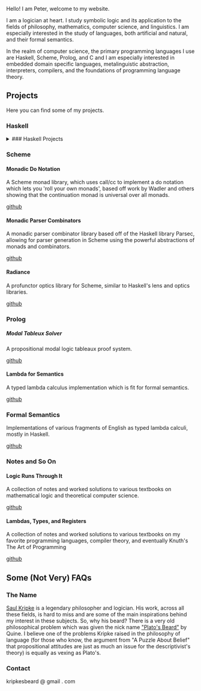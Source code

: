 Hello! I am Peter, welcome to my website.

I am a logician at heart. I study symbolic logic and its application to the fields of philosophy, mathematics, computer science, and linguistics. I am especially interested in the study of languages, both artificial and natural, and their formal semantics. 

In the realm of computer science, the primary programming languages I use are Haskell, Scheme, Prolog, and C and I am especially interested in embedded domain specific languages, metalinguistic abstraction, interpreters, compilers, and the foundations of programming language theory.



## Projects

Here you can find some of my projects.


### Haskell


<details>
  <summary>### Haskell Projects</summary>

#### Lambda

A website hosting a series of lambda calculus interpreters written in Haskell compiled into WebAssembly for fast interpretation. 

[github](https://github.com/KripkesBeard/lambda.io)

#### Scheme Compiler

A fully compliant R5RS Scheme compiler written in CPS style (? virtual machines*) which compiles to C or LLVM. 

[github]()

#### Unlambda Compiler

A compiler for the Unlambda programming language, mostly a proof of concept that it *is* a coherent idea to compile the language.

[github]()

#### ASMPL

ASMPL (A String Manipulation Programming Language) is a logic programming language implementation of Raymond Smullyan's Elementary Formal Systems. Partly inspired by the logic programming language in Mel Fitting's book *Computability Theory, Semantics, and Logic Programming*.

[github]()

  </details>

### Scheme

#### Monadic Do Notation

A Scheme monad library, which uses call/cc to implement a do notation which lets you 'roll your own monads', based off work by Wadler and others showing that the continuation monad is universal over all monads.

[github]()

#### Monadic Parser Combinators

A monadic parser combinator library based off of the Haskell library Parsec, allowing for parser generation in Scheme using the powerful abstractions of monads and combinators.

[github]()

#### Radiance

A profunctor optics library for Scheme, similar to Haskell's lens and optics libraries. 

[github]()



### Prolog

##### Modal Tableux Solver

A propositional modal logic tableaux proof system.

[github]()

#### Lambda for Semantics

A typed lambda calculus implementation which is fit for formal semantics. 

[github]()



### Formal Semantics

Implementations of various fragments of English as typed lambda calculi, mostly in Haskell.

[github]()



### Notes and So On

#### Logic Runs Through It

A collection of notes and worked solutions to various textbooks on mathematical logic and theoretical computer science.

[github](https://github.com/KripkesBeard/Logic-Runs-Through-It)

#### Lambdas, Types, and Registers

A collection of notes and worked solutions to various textbooks on my favorite programming languages, compiler theory, and eventually Knuth's The Art of Programming

[github](https://github.com/KripkesBeard/Lambdas-Types-and-Registers)



## Some (Not Very) FAQs

### The Name

[Saul Kripke](https://en.wikipedia.org/wiki/Saul_Kripke) is a legendary philosopher and logician. His work, across all these fields, is hard to miss and are some of the main inspirations behind my interest in these subjects. So, why his beard? There is a very old philosophical problem which was given the nick name ["Plato's Beard"](https://en.wikipedia.org/wiki/Plato%27s_beard) by Quine. I believe one of the problems Kripke raised in the philosophy of language (for those who know, the argument from "A Puzzle About Belief" that propositional attitudes are just as much an issue for the descriptivist's theory) is equally as vexing as Plato's.


### Contact

kripkesbeard @ gmail . com
